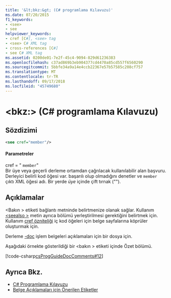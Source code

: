 ```yaml
---
title: '&lt;bkz:&gt; (C# programlama Kılavuzu)'
ms.date: 07/20/2015
f1_keywords:
- <see>
- see
helpviewer_keywords:
- cref [C#], <see> tag
- <see> C# XML tag
- cross-references [C#]
- see C# XML tag
ms.assetid: 0200de01-7e2f-45c4-9094-829d61236383
ms.openlocfilehash: c37ad869b3eb904377cd4470a85cd557f6560290
ms.sourcegitcommit: 5bbfe34a9a14e4ccb22367e57b57585c208cf757
ms.translationtype: MT
ms.contentlocale: tr-TR
ms.lasthandoff: 09/17/2018
ms.locfileid: "45749680"
---
```

# <a name="ltseegt-c-programming-guide"></a>&lt;bkz:&gt; (C# programlama Kılavuzu)
## <a name="syntax"></a>Sözdizimi  
  
```xml  
<see cref="member"/>  
```  
  
#### <a name="parameters"></a>Parametreler  
 cref = " `member`"  
 Bir üye veya geçerli derleme ortamdan çağrılacak kullanılabilir alan başvuru. Derleyici belirli kod öğesi var. başarılı olup olmadığını denetler ve `member` çıktı XML öğesi adı. Bir yerde *üye* içinde çift tırnak ("").  
  
## <a name="remarks"></a>Açıklamalar  
 \<Bakın > etiketi bağlantı metninde belirtmenize olanak sağlar. Kullanım [ \<seealso >](../../../csharp/programming-guide/xmldoc/seealso.md) metin ayrıca bölümü yerleştirilmesi gerektiğini belirtmek için. Kullanım [cref özniteliği](../../../csharp/programming-guide/xmldoc/cref-attribute.md) iç kod öğeleri için belge sayfalarına köprüler oluşturmak için.  
  
 Derleme [-doc](../../../csharp/language-reference/compiler-options/doc-compiler-option.md) işlem belgeleri açıklamaları için bir dosya için.  
  
 Aşağıdaki örnekte gösterildiği bir \<bakın > etiketi içinde Özet bölümü.  
  
 [!code-csharp[csProgGuideDocComments#12](../../../csharp/programming-guide/xmldoc/codesnippet/CSharp/see_1.cs)]  
  
## <a name="see-also"></a>Ayrıca Bkz.

- [C# Programlama Kılavuzu](../../../csharp/programming-guide/index.md)  
- [Belge Açıklamaları için Önerilen Etiketler](../../../csharp/programming-guide/xmldoc/recommended-tags-for-documentation-comments.md)
